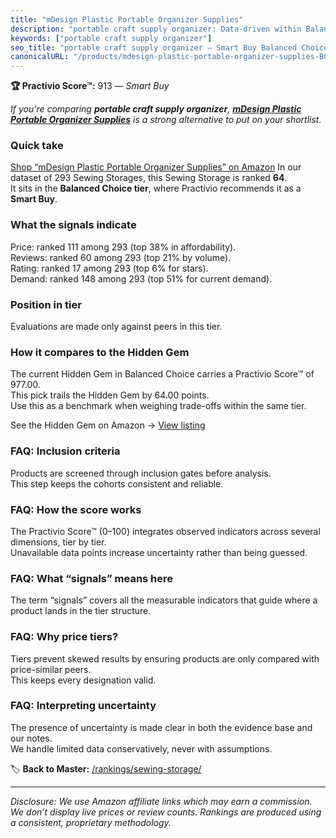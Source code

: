 ```yaml
---
title: "mDesign Plastic Portable Organizer Supplies"
description: "portable craft supply organizer: Data-driven within Balanced Choice ranking using the Practivio Score™. Positioned by quality, value, demand, findability, mome…"
keywords: ["portable craft supply organizer"]
seo_title: "portable craft supply organizer — Smart Buy Balanced Choice (2025)"
canonicalURL: "/products/mdesign-plastic-portable-organizer-supplies-B00WRMKUIG/"
---
```


**🏆 Practivio Score™:** 913 — _Smart Buy_


*If you're comparing **portable craft supply organizer**, **[mDesign Plastic Portable Organizer Supplies](https://www.amazon.com/dp/B00WRMKUIG?tag=practivio-20)** is a strong alternative to put on your shortlist.*
### Quick take
[Shop “mDesign Plastic Portable Organizer Supplies” on Amazon](https://www.amazon.com/dp/B00WRMKUIG?tag=practivio-20)
In our dataset of 293 Sewing Storages, this Sewing Storage is ranked **64**.  
It sits in the **Balanced Choice tier**, where Practivio recommends it as a **Smart Buy**.

### What the signals indicate
Price: ranked 111 among 293 (top 38% in affordability).  
Reviews: ranked 60 among 293 (top 21% by volume).  
Rating: ranked 17 among 293 (top 6% for stars).  
Demand: ranked 148 among 293 (top 51% for current demand).

### Position in tier
Evaluations are made only against peers in this tier.

### How it compares to the Hidden Gem
The current Hidden Gem in Balanced Choice carries a Practivio Score™ of 977.00.  
This pick trails the Hidden Gem by 64.00 points.  
Use this as a benchmark when weighing trade-offs within the same tier.  

See the Hidden Gem on Amazon → [View listing](https://www.amazon.com/dp/B07S6TJ8SC?tag=practivio-20)

### FAQ: Inclusion criteria
Products are screened through inclusion gates before analysis.  
This step keeps the cohorts consistent and reliable.

### FAQ: How the score works
The Practivio Score™ (0–100) integrates observed indicators across several dimensions, tier by tier.  
Unavailable data points increase uncertainty rather than being guessed.

### FAQ: What “signals” means here
The term “signals” covers all the measurable indicators that guide where a product lands in the tier structure.

### FAQ: Why price tiers?
Tiers prevent skewed results by ensuring products are only compared with price-similar peers.  
This keeps every designation valid.

### FAQ: Interpreting uncertainty
The presence of uncertainty is made clear in both the evidence base and our notes.  
We handle limited data conservatively, never with assumptions.


🏷️ **Back to Master:** [/rankings/sewing-storage/](/rankings/sewing-storage/)

---
_Disclosure: We use Amazon affiliate links which may earn a commission. We don’t display live prices or review counts. Rankings are produced using a consistent, proprietary methodology._

